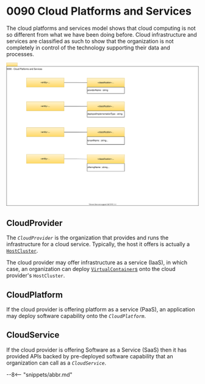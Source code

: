 <!-- SPDX-License-Identifier: CC-BY-4.0 -->
<!-- Copyright Contributors to the Egeria project. -->

# 0090 Cloud Platforms and Services

The cloud platforms and services model shows that cloud computing is not so different from what we have been doing before. Cloud infrastructure and services are classified as such to show that the organization is not completely in control of the technology supporting their data and processes.

![UML](0090-Cloud-Platforms-and-Services.svg)

## CloudProvider

The *`CloudProvider`* is the organization that provides and runs the infrastructure for a cloud service. Typically, the host it offers is actually a [`HostCluster`](/types/0/0035-Complex-Hosts/#hostcluster). 

The cloud provider may offer infrastructure as a service (IaaS), in which case, an organization can deploy [`VirtualContainer`s](/types/0/0035-Complex-Hosts/#virtualcontainer) onto the cloud provider's `HostCluster`.

## CloudPlatform

If the cloud provider is offering platform as a service (PaaS), an application may deploy software capability onto the *`CloudPlatform`*.

## CloudService

If the cloud provider is offering Software as a Service (SaaS) then it has provided APIs backed by pre-deployed software capability that an organization can call as a *`CloudService`*.

--8<-- "snippets/abbr.md"
